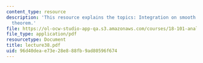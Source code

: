 ```yaml
---
content_type: resource
description: 'This resource explains the topics: Integration on smooth domains, Stokes''
  theorem.'
file: https://ol-ocw-studio-app-qa.s3.amazonaws.com/courses/18-101-analysis-ii-fall-2005/96d40deae73e28e888fb9ad80596f674_lecture38.pdf
file_type: application/pdf
resourcetype: Document
title: lecture38.pdf
uid: 96d40dea-e73e-28e8-88fb-9ad80596f674
---
```

